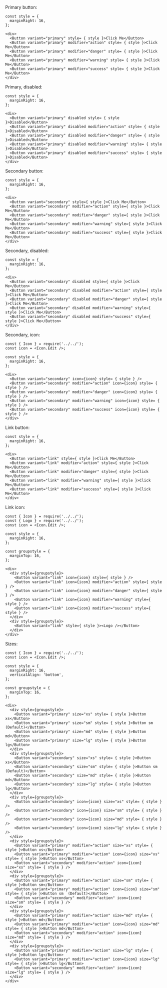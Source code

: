 Primary button:

    const style = {
      marginRight: 16,
    };

    <div>
      <Button variant="primary" style= { style }>Click Me</Button>
      <Button variant="primary" modifier="action" style= { style }>Click Me</Button>
      <Button variant="primary" modifier="danger" style= { style }>Click Me</Button>
      <Button variant="primary" modifier="warning" style= { style }>Click Me</Button>
      <Button variant="primary" modifier="success" style= { style }>Click Me</Button>
    </div>

Primary, disabled:

    const style = {
      marginRight: 16,
    };

    <div>
      <Button variant="primary" disabled style= { style }>Disabled</Button>
      <Button variant="primary" disabled modifier="action" style= { style }>Disabled</Button>
      <Button variant="primary" disabled modifier="danger" style= { style }>Disabled</Button>
      <Button variant="primary" disabled modifier="warning" style= { style }>Disabled</Button>
      <Button variant="primary" disabled modifier="success" style= { style }>Disabled</Button>
    </div>

Secondary button:

    const style = {
      marginRight: 16,
    };

    <div>
      <Button variant="secondary" style={ style }>Click Me</Button>
      <Button variant="secondary" modifier="action" style={ style }>Click Me</Button>
      <Button variant="secondary" modifier="danger" style={ style }>Click Me</Button>
      <Button variant="secondary" modifier="warning" style={ style }>Click Me</Button>
      <Button variant="secondary" modifier="success" style={ style }>Click Me</Button>
    </div>

Secondary, disabled:

    const style = {
      marginRight: 16,
    };

    <div>
      <Button variant="secondary" disabled style={ style }>Click Me</Button>
      <Button variant="secondary" disabled modifier="action" style={ style }>Click Me</Button>
      <Button variant="secondary" disabled modifier="danger" style={ style }>Click Me</Button>
      <Button variant="secondary" disabled modifier="warning" style={ style }>Click Me</Button>
      <Button variant="secondary" disabled modifier="success" style={ style }>Click Me</Button>
    </div>
    
Secondary, icon:

    const { Icon } = require('../../');
    const icon = <Icon.Edit />;

    const style = {
      marginRight: 16,
    };

    <div>
      <Button variant="secondary" icon={icon} style= { style } />
      <Button variant="secondary" modifier="action" icon={icon} style= { style } />
      <Button variant="secondary" modifier="danger" icon={icon} style= { style } />
      <Button variant="secondary" modifier="warning" icon={icon} style= { style } />
      <Button variant="secondary" modifier="success" icon={icon} style= { style } />
    </div>

Link button:

    const style = {
      marginRight: 16,
    };

    <div>
      <Button variant="link" style={ style }>Click Me</Button>
      <Button variant="link" modifier="action" style={ style }>Click Me</Button>
      <Button variant="link" modifier="danger" style={ style }>Click Me</Button>
      <Button variant="link" modifier="warning" style={ style }>Click Me</Button>
      <Button variant="link" modifier="success" style={ style }>Click Me</Button>
    </div>

Link icon:

    const { Icon } = require('../../');
    const { Logo } = require('../../');
    const icon = <Icon.Edit />;
    
    const style = {
      marginRight: 16,
    };
    
    const groupstyle = {
      marginTop: 16,
    };

    <div>
      <div style={groupstyle}>
        <Button variant="link" icon={icon} style={ style } />
        <Button variant="link" icon={icon} modifier="action" style={ style } />
        <Button variant="link" icon={icon} modifier="danger" style={ style } />
        <Button variant="link" icon={icon} modifier="warning" style={ style } />
        <Button variant="link" icon={icon} modifier="success" style={ style } />
      </div>
      <div style={groupstyle}>
        <Button variant="link" style={ style }><Logo /></Button>
      </div>
    </div>

Sizes:

    const { Icon } = require('../../');
    const icon = <Icon.Edit />;

    const style = {
      marginRight: 16,
      verticalAlign: 'bottom',
    };

    const groupstyle = {
      marginTop: 16,
    };

    <div>
      <div style={groupstyle}>
        <Button variant="primary" size="xs" style= { style }>Button xs</Button>
        <Button variant="primary" size="sm" style= { style }>Button sm (Default)</Button>
        <Button variant="primary" size="md" style= { style }>Button md</Button>
        <Button variant="primary" size="lg" style= { style }>Button lg</Button>
      </div>
      <div style={groupstyle}>
        <Button variant="secondary" size="xs" style= { style }>Button xs</Button>
        <Button variant="secondary" size="sm" style= { style }>Button sm (Default)</Button>
        <Button variant="secondary" size="md" style= { style }>Button md</Button>
        <Button variant="secondary" size="lg" style= { style }>Button lg</Button>
      </div>
      <div style={groupstyle}>
        <Button variant="secondary" icon={icon} size="xs" style= { style } />
        <Button variant="secondary" icon={icon} size="sm" style= { style } />
        <Button variant="secondary" icon={icon} size="md" style= { style } />
        <Button variant="secondary" icon={icon} size="lg" style= { style } />
      </div>
      <div style={groupstyle}>
        <Button variant="primary" modifier="action" size="xs" style= { style }>Button xs</Button>
        <Button variant="primary" modifier="action" icon={icon} size="xs" style= { style }>Button xs</Button>
        <Button variant="secondary" modifier="action" icon={icon} size="xs" style= { style } />
      </div>
      <div style={groupstyle}>
        <Button variant="primary" modifier="action" size="sm" style= { style }>Button sm</Button>
        <Button variant="primary" modifier="action" icon={icon} size="sm" style= { style }>Button sm  (Default)</Button>
        <Button variant="secondary" modifier="action" icon={icon} size="sm" style= { style } />
      </div>
      <div style={groupstyle}>
        <Button variant="primary" modifier="action" size="md" style= { style }>Button md</Button>
        <Button variant="primary" modifier="action" icon={icon} size="md" style= { style }>Button md</Button>
        <Button variant="secondary" modifier="action" icon={icon} size="md" style= { style } />
      </div>
      <div style={groupstyle}>
        <Button variant="primary" modifier="action" size="lg" style= { style }>Button lg</Button>
        <Button variant="primary" modifier="action" icon={icon} size="lg" style= { style }>Button lg</Button>
        <Button variant="secondary" modifier="action" icon={icon} size="lg" style= { style } />
      </div>
    </div>
